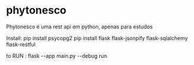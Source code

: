 # phytonesco
Phytonesco é uma rest api em python, apenas para estudos



Install:
pip install psycopg2 
pip install flask flask-jsonpify flask-sqlalchemy flask-restful

to RUN :
flask --app main.py --debug run


